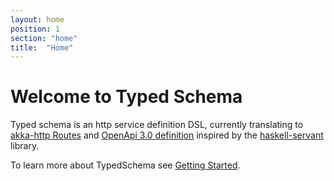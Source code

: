 ```yaml
---
layout: home
position: 1
section: "home"
title:  "Home"
---
```

# Welcome to Typed Schema
Typed schema is an http service definition DSL, currently translating to [akka-http Routes](https://doc.akka.io/docs/akka-http/current/routing-dsl/overview.html) and [OpenApi 3.0 definition](https://swagger.io/specification/) inspired by the [haskell-servant](http://haskell-servant.readthedocs.io/en/stable/) library.

To learn more about TypedSchema see [Getting Started](getting_started.html).